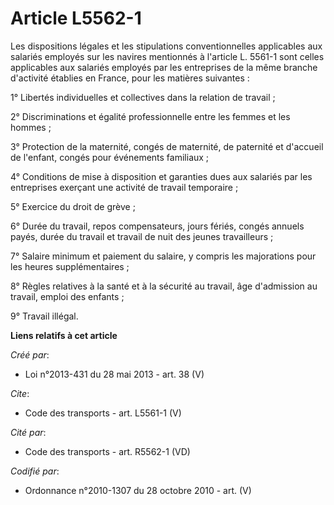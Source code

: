 # Article L5562-1

Les dispositions légales et les stipulations conventionnelles applicables aux salariés employés sur les navires mentionnés à
l'article L. 5561-1 sont celles applicables aux salariés employés par les entreprises de la même branche d'activité établies
en France, pour les matières suivantes : 

1° Libertés individuelles et collectives dans la relation de travail ; 

2° Discriminations et égalité professionnelle entre les femmes et les hommes ; 

3° Protection de la maternité, congés de maternité, de paternité et d'accueil de l'enfant, congés pour événements
familiaux ; 

4° Conditions de mise à disposition et garanties dues aux salariés par les entreprises exerçant une activité de travail
temporaire ; 

5° Exercice du droit de grève ; 

6° Durée du travail, repos compensateurs, jours fériés, congés annuels payés, durée du travail et travail de nuit des jeunes
travailleurs ; 

7° Salaire minimum et paiement du salaire, y compris les majorations pour les heures supplémentaires ; 

8° Règles relatives à la santé et à la sécurité au travail, âge d'admission au travail, emploi des enfants ; 

9° Travail illégal.

**Liens relatifs à cet article**

_Créé par_:

  - Loi n°2013-431 du 28 mai 2013 - art. 38 (V)

_Cite_:

  - Code des transports - art. L5561-1 (V)

_Cité par_:

  - Code des transports - art. R5562-1 (VD)

_Codifié par_:

  - Ordonnance n°2010-1307 du 28 octobre 2010 - art. (V)
